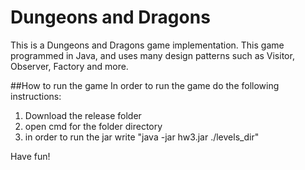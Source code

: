 # Dungeons and Dragons
This is a Dungeons and Dragons game implementation. This game programmed in Java, and uses many design patterns such as Visitor, Observer, Factory and more.

##How to run the game
In order to run the game do the following instructions:
1. Download the release folder
2. open cmd for the folder directory
3. in order to run the jar write "java -jar hw3.jar ./levels_dir"

Have fun!